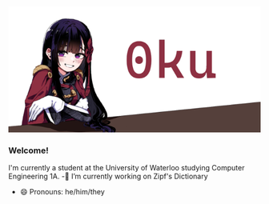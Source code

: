 
![alt text](https://github.com/0ku/0ku/blob/main/0kuBannerSMALL.png)
### Welcome!
I'm currently a student at the University of Waterloo studying Computer Engineering 1A.
-🔭 I’m currently working on Zipf's Dictionary
- 😄 Pronouns: he/him/they
<!--
**0ku/0ku** is a ✨ _special_ ✨ repository because its `README.md` (this file) appears on your GitHub profile.

Here are some ideas to get you started:

- 🔭 I’m currently working on ...
- 🌱 I’m currently learning ...
- 👯 I’m looking to collaborate on ...
- 🤔 I’m looking for help with ...
- 💬 Ask me about ...
- 📫 How to reach me: ...
- 😄 Pronouns: ...
- ⚡ Fun fact: ...
-->

